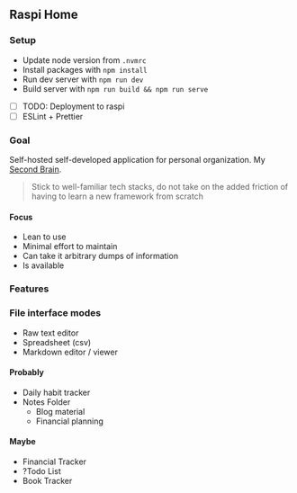 ## Raspi Home

### Setup
- Update node version from `.nvmrc`
- Install packages with `npm install`
- Run dev server with `npm run dev`
- Build server with `npm run build && npm run serve`
- [ ] TODO: Deployment to raspi
- [ ] ESLint + Prettier

### Goal

Self-hosted self-developed application for personal organization. My [Second Brain](https://www.buildingasecondbrain.com/).

> Stick to well-familiar tech stacks, do not take on the added friction of having to learn a new framework from scratch

#### Focus
- Lean to use
- Minimal effort to maintain
- Can take it arbitrary dumps of information
- Is available


### Features

### File interface modes
- Raw text editor
- Spreadsheet (csv)
- Markdown editor / viewer

#### Probably
- Daily habit tracker
- Notes Folder
  - Blog material
  - Financial planning

#### Maybe
- Financial Tracker
- ?Todo List
- Book Tracker